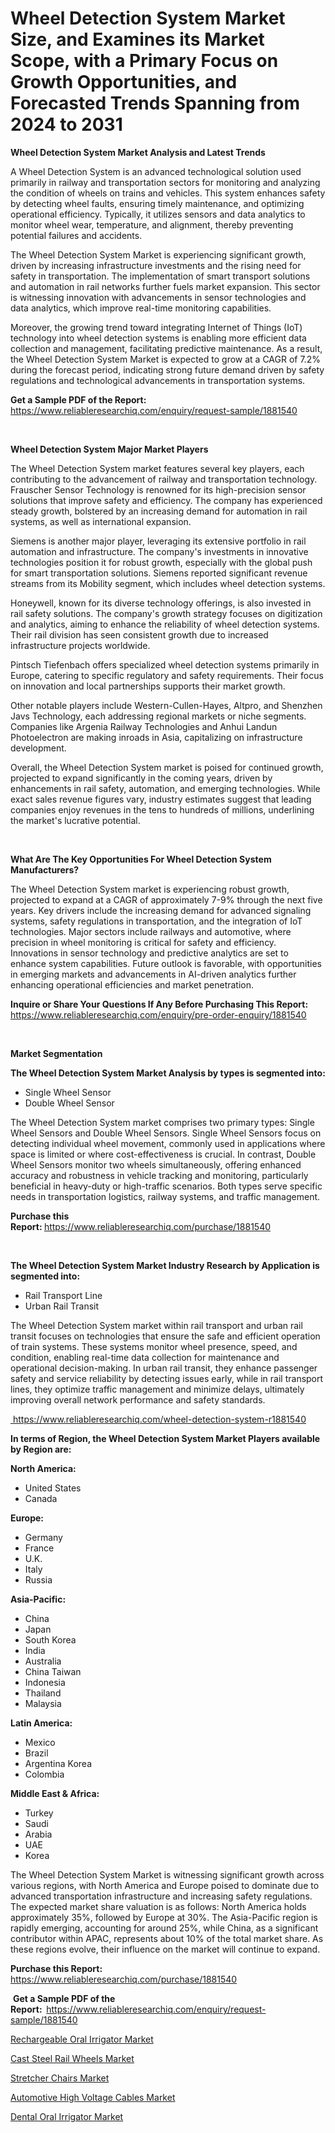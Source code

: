 <p><h1>Wheel Detection System Market Size, and Examines its Market Scope, with a Primary Focus on Growth Opportunities, and Forecasted Trends Spanning from 2024 to 2031</h1></p><p><strong>Wheel Detection System Market Analysis and Latest Trends</strong></p>
<p><p>A Wheel Detection System is an advanced technological solution used primarily in railway and transportation sectors for monitoring and analyzing the condition of wheels on trains and vehicles. This system enhances safety by detecting wheel faults, ensuring timely maintenance, and optimizing operational efficiency. Typically, it utilizes sensors and data analytics to monitor wheel wear, temperature, and alignment, thereby preventing potential failures and accidents.</p><p>The Wheel Detection System Market is experiencing significant growth, driven by increasing infrastructure investments and the rising need for safety in transportation. The implementation of smart transport solutions and automation in rail networks further fuels market expansion. This sector is witnessing innovation with advancements in sensor technologies and data analytics, which improve real-time monitoring capabilities.</p><p>Moreover, the growing trend toward integrating Internet of Things (IoT) technology into wheel detection systems is enabling more efficient data collection and management, facilitating predictive maintenance. As a result, the Wheel Detection System Market is expected to grow at a CAGR of 7.2% during the forecast period, indicating strong future demand driven by safety regulations and technological advancements in transportation systems.</p></p>
<p><strong>Get a Sample PDF of the Report:&nbsp;</strong> <a href="https://www.reliableresearchiq.com/enquiry/request-sample/1881540?utm_campaign=104&utm_medium=2&utm_source=Github&utm_content=ia&utm_term=04112024&utm_id=wheel-detection-system">https://www.reliableresearchiq.com/enquiry/request-sample/1881540</a></p>
<p>&nbsp;</p>
<p><strong>Wheel Detection System Major Market Players</strong></p>
<p><p>The Wheel Detection System market features several key players, each contributing to the advancement of railway and transportation technology. Frauscher Sensor Technology is renowned for its high-precision sensor solutions that improve safety and efficiency. The company has experienced steady growth, bolstered by an increasing demand for automation in rail systems, as well as international expansion.</p><p>Siemens is another major player, leveraging its extensive portfolio in rail automation and infrastructure. The company's investments in innovative technologies position it for robust growth, especially with the global push for smart transportation solutions. Siemens reported significant revenue streams from its Mobility segment, which includes wheel detection systems.</p><p>Honeywell, known for its diverse technology offerings, is also invested in rail safety solutions. The company's growth strategy focuses on digitization and analytics, aiming to enhance the reliability of wheel detection systems. Their rail division has seen consistent growth due to increased infrastructure projects worldwide.</p><p>Pintsch Tiefenbach offers specialized wheel detection systems primarily in Europe, catering to specific regulatory and safety requirements. Their focus on innovation and local partnerships supports their market growth.</p><p>Other notable players include Western-Cullen-Hayes, Altpro, and Shenzhen Javs Technology, each addressing regional markets or niche segments. Companies like Argenia Railway Technologies and Anhui Landun Photoelectron are making inroads in Asia, capitalizing on infrastructure development.</p><p>Overall, the Wheel Detection System market is poised for continued growth, projected to expand significantly in the coming years, driven by enhancements in rail safety, automation, and emerging technologies. While exact sales revenue figures vary, industry estimates suggest that leading companies enjoy revenues in the tens to hundreds of millions, underlining the market's lucrative potential.</p></p>
<p>&nbsp;</p>
<p><strong>What Are The Key Opportunities For Wheel Detection System Manufacturers?</strong></p>
<p><p>The Wheel Detection System market is experiencing robust growth, projected to expand at a CAGR of approximately 7-9% through the next five years. Key drivers include the increasing demand for advanced signaling systems, safety regulations in transportation, and the integration of IoT technologies. Major sectors include railways and automotive, where precision in wheel monitoring is critical for safety and efficiency. Innovations in sensor technology and predictive analytics are set to enhance system capabilities. Future outlook is favorable, with opportunities in emerging markets and advancements in AI-driven analytics further enhancing operational efficiencies and market penetration.</p></p>
<p><strong>Inquire or Share Your Questions If Any Before Purchasing This Report:</strong> <a href="https://www.reliableresearchiq.com/enquiry/pre-order-enquiry/1881540?utm_campaign=104&utm_medium=2&utm_source=Github&utm_content=ia&utm_term=04112024&utm_id=wheel-detection-system">https://www.reliableresearchiq.com/enquiry/pre-order-enquiry/1881540</a></p>
<p>&nbsp;</p>
<p><strong>Market Segmentation</strong></p>
<p><strong>The Wheel Detection System Market Analysis by types is segmented into:</strong></p>
<p><ul><li>Single Wheel Sensor</li><li>Double Wheel Sensor</li></ul></p>
<p><p>The Wheel Detection System market comprises two primary types: Single Wheel Sensors and Double Wheel Sensors. Single Wheel Sensors focus on detecting individual wheel movement, commonly used in applications where space is limited or where cost-effectiveness is crucial. In contrast, Double Wheel Sensors monitor two wheels simultaneously, offering enhanced accuracy and robustness in vehicle tracking and monitoring, particularly beneficial in heavy-duty or high-traffic scenarios. Both types serve specific needs in transportation logistics, railway systems, and traffic management.</p></p>
<p><strong>Purchase this Report:&nbsp;</strong><a href="https://www.reliableresearchiq.com/purchase/1881540?utm_campaign=104&utm_medium=2&utm_source=Github&utm_content=ia&utm_term=04112024&utm_id=wheel-detection-system">https://www.reliableresearchiq.com/purchase/1881540</a></p>
<p>&nbsp;</p>
<p><strong>The Wheel Detection System Market Industry Research by Application is segmented into:</strong></p>
<p><ul><li>Rail Transport Line</li><li>Urban Rail Transit</li></ul></p>
<p><p>The Wheel Detection System market within rail transport and urban rail transit focuses on technologies that ensure the safe and efficient operation of train systems. These systems monitor wheel presence, speed, and condition, enabling real-time data collection for maintenance and operational decision-making. In urban rail transit, they enhance passenger safety and service reliability by detecting issues early, while in rail transport lines, they optimize traffic management and minimize delays, ultimately improving overall network performance and safety standards.</p></p>
<p><a href="https://www.reliableresearchiq.com/wheel-detection-system-r1881540?utm_campaign=104&utm_medium=2&utm_source=Github&utm_content=ia&utm_term=04112024&utm_id=wheel-detection-system">&nbsp;https://www.reliableresearchiq.com/wheel-detection-system-r1881540</a></p>
<p><strong>In terms of Region, the Wheel Detection System Market Players available by Region are:</strong></p>
<p>
    <p> <strong> North America: </strong>
        <ul>
            <li>United States</li>
            <li>Canada</li>
        </ul>
        </p> 
    <p> <strong> Europe: </strong>
        <ul>
            <li>Germany</li>
            <li>France</li>
            <li>U.K.</li>
            <li>Italy</li>
            <li>Russia</li>
        </ul>
        </p> 
    <p> <strong> Asia-Pacific: </strong>
        <ul>
            <li>China</li>
            <li>Japan</li>
            <li>South Korea</li>
            <li>India</li>
            <li>Australia</li>
            <li>China Taiwan</li>
            <li>Indonesia</li>
            <li>Thailand</li>
            <li>Malaysia</li>
        </ul>
        </p> 
    <p> <strong> Latin America: </strong>
        <ul>
            <li>Mexico</li>
            <li>Brazil</li>
            <li>Argentina Korea</li>
            <li>Colombia</li>
        </ul>
        </p> 
    <p> <strong> Middle East & Africa: </strong>
        <ul>
            <li>Turkey</li>
            <li>Saudi</li>
            <li>Arabia</li>
            <li>UAE</li>
            <li>Korea</li>
        </ul>
    </p>
    </p>
<p><p>The Wheel Detection System Market is witnessing significant growth across various regions, with North America and Europe poised to dominate due to advanced transportation infrastructure and increasing safety regulations. The expected market share valuation is as follows: North America holds approximately 35%, followed by Europe at 30%. The Asia-Pacific region is rapidly emerging, accounting for around 25%, while China, as a significant contributor within APAC, represents about 10% of the total market share. As these regions evolve, their influence on the market will continue to expand.</p></p>
<p><strong>Purchase this Report: </strong><a href="https://www.reliableresearchiq.com/purchase/1881540?utm_campaign=104&utm_medium=2&utm_source=Github&utm_content=ia&utm_term=04112024&utm_id=wheel-detection-system">https://www.reliableresearchiq.com/purchase/1881540</a></p>
<p>&nbsp;<strong>Get a Sample PDF of the Report:&nbsp;&nbsp;</strong><a href="https://www.reliableresearchiq.com/enquiry/request-sample/1881540?utm_campaign=104&utm_medium=2&utm_source=Github&utm_content=ia&utm_term=04112024&utm_id=wheel-detection-system">https://www.reliableresearchiq.com/enquiry/request-sample/1881540</a></p>
<p><strong></strong></p>
<p><p><a href="https://issuu.com/reportprime-2/docs/rechargeable-oral-irrigator-market-_567d87bbf50841?utm_campaign=104&utm_medium=2&utm_source=Github&utm_content=ia&utm_term=04112024&utm_id=wheel-detection-system">Rechargeable Oral Irrigator Market</a></p><p><a href="https://github.com/rozh43oreder/Market-Research-Report-List-1/blob/main/cast-steel-rail-wheels-market.md?utm_campaign=104&utm_medium=2&utm_source=Github&utm_content=ia&utm_term=04112024&utm_id=wheel-detection-system">Cast Steel Rail Wheels Market</a></p><p><a href="https://issuu.com/reportprime-2/docs/stretcher-chairs-market-size-2030.p_f412a9916214be?utm_campaign=104&utm_medium=2&utm_source=Github&utm_content=ia&utm_term=04112024&utm_id=wheel-detection-system">Stretcher Chairs Market</a></p><p><a href="https://github.com/halkoitweden3/Market-Research-Report-List-1/blob/main/automotive-high-voltage-cables-market.md?utm_campaign=104&utm_medium=2&utm_source=Github&utm_content=ia&utm_term=04112024&utm_id=wheel-detection-system">Automotive High Voltage Cables Market</a></p><p><a href="https://issuu.com/reportprime-2/docs/dental-oral-irrigator-market-size-2_a15ec6ae13d030?utm_campaign=104&utm_medium=2&utm_source=Github&utm_content=ia&utm_term=04112024&utm_id=wheel-detection-system">Dental Oral Irrigator Market</a></p></p>